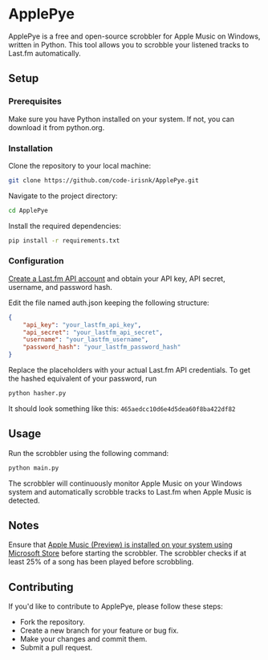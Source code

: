 # ApplePye

ApplePye is a free and open-source scrobbler for Apple Music on Windows, written in Python. This tool allows you to scrobble your listened tracks to Last.fm automatically.

## Setup

### Prerequisites

Make sure you have Python installed on your system. If not, you can download it from python.org.

### Installation

Clone the repository to your local machine:

```bash
git clone https://github.com/code-irisnk/ApplePye.git
```

Navigate to the project directory:

```bash
cd ApplePye
```

Install the required dependencies:

```bash
pip install -r requirements.txt
```

### Configuration

[Create a Last.fm API account](https://www.last.fm/api/account/create) and obtain your API key, API secret, username, and password hash.

Edit the file named auth.json keeping the following structure:

```json
{
    "api_key": "your_lastfm_api_key",
    "api_secret": "your_lastfm_api_secret",
    "username": "your_lastfm_username",
    "password_hash": "your_lastfm_password_hash"
}
```

Replace the placeholders with your actual Last.fm API credentials.
To get the hashed equivalent of your password, run

```bash
python hasher.py
```

It should look something like this: `465aedcc10d6e4d5dea60f8ba422df82`

## Usage

Run the scrobbler using the following command:

```bash
python main.py
```

The scrobbler will continuously monitor Apple Music on your Windows system and automatically scrobble tracks to Last.fm when Apple Music is detected.

## Notes

Ensure that [Apple Music (Preview) is installed on your system using Microsoft Store](https://apps.microsoft.com/detail/9PFHDD62MXS1) before starting the scrobbler.
The scrobbler checks if at least 25% of a song has been played before scrobbling.

## Contributing

If you'd like to contribute to ApplePye, please follow these steps:

- Fork the repository.
- Create a new branch for your feature or bug fix.
- Make your changes and commit them.
- Submit a pull request.
